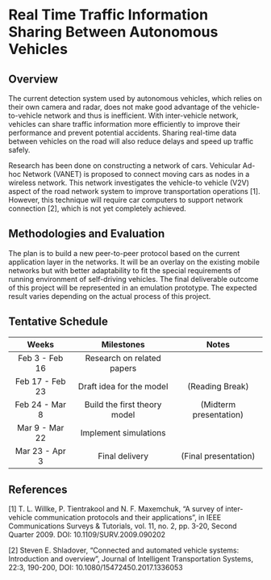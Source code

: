 # Real Time Traffic Information Sharing Between Autonomous Vehicles
## Overview
The current detection system used by autonomous vehicles, which relies on their own camera and radar, does not make good advantage of the vehicle-to-vehicle network and thus is inefficient. With inter-vehicle network, vehicles can share traffic information more efficiently to improve their performance and prevent potential accidents. Sharing real-time data between vehicles on the road will  also reduce delays and speed up traffic safely.

Research has been done on constructing a network of cars. Vehicular Ad-hoc Network (VANET) is proposed to connect moving cars as nodes in a wireless network. This network investigates the vehicle-to vehicle (V2V) aspect of the road network system to improve transportation operations [1]. However, this technique will require car computers to support network connection [2], which is not yet completely achieved. 

## Methodologies and Evaluation
The plan is to build a new peer-to-peer protocol based on the current application layer in the networks. It will be an overlay on the existing mobile networks but with better adaptability to fit the special requirements of running environment of self-driving vehicles. The final deliverable outcome of this project will be represented in an emulation prototype. The expected result varies depending on the actual process of this project.

## Tentative Schedule
| Weeks          | Milestones      | Notes  |
| :------------: |:---------------:| :-----:|
|Feb 3 - Feb 16|Research on related papers||
|Feb 17 - Feb 23|Draft idea for the model|(Reading Break)|
|Feb 24 - Mar 8|Build the first theory model|(Midterm presentation)|
|Mar 9 - Mar 22|Implement simulations||
|Mar 23 - Apr 3|Final delivery|(Final presentation)|

## References
[1]	T. L. Willke, P. Tientrakool and N. F. Maxemchuk, “A survey of inter-vehicle communication protocols and their applications”,  in IEEE Communications Surveys & Tutorials, vol. 11, no. 2, pp. 3-20, Second Quarter 2009. DOI: 10.1109/SURV.2009.090202

[2]	Steven E. Shladover, “Connected and automated vehicle systems: Introduction and overview”, Journal of Intelligent Transportation Systems, 22:3, 190-200, DOI: 10.1080/15472450.2017.1336053
